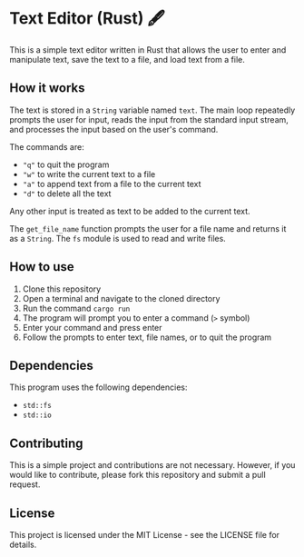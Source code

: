 # Text Editor (Rust) 🖋

This is a simple text editor written in Rust that allows the user to enter and manipulate text, save the text to a file, and load text from a file.

## How it works

The text is stored in a `String` variable named `text`. The main loop repeatedly prompts the user for input, reads the input from the standard input stream, and processes the input based on the user's command.

The commands are:

- `"q"` to quit the program
- `"w"` to write the current text to a file
- `"a"` to append text from a file to the current text
- `"d"` to delete all the text

Any other input is treated as text to be added to the current text.

The `get_file_name` function prompts the user for a file name and returns it as a `String`. The `fs` module is used to read and write files.

## How to use

1. Clone this repository
2. Open a terminal and navigate to the cloned directory
3. Run the command `cargo run`
4. The program will prompt you to enter a command (`>` symbol)
5. Enter your command and press enter
6. Follow the prompts to enter text, file names, or to quit the program

## Dependencies

This program uses the following dependencies:

- `std::fs`
- `std::io`

## Contributing

This is a simple project and contributions are not necessary. However, if you would like to contribute, please fork this repository and submit a pull request.

## License

This project is licensed under the MIT License - see the LICENSE file for details.
